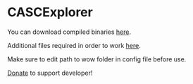 CASCExplorer
============

You can download compiled binaries [here][Binaries].

Additional files required in order to work [here][Dependencies].

Make sure to edit path to wow folder in config file before use.

[Donate][Donate] to support developer!

[Binaries]: http://fbe.am/skE
[Dependencies]: http://fbe.am/skt
[Donate]: https://www.paypal.com/cgi-bin/webscr?cmd=_s-xclick&hosted_button_id=CFDMAA6ELV2G8
